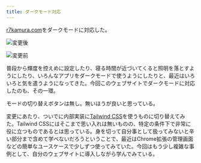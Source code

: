```yaml
---
title: ダークモード対応
---
```

[r7kamura.com](https://r7kamura.com/)をダークモードに対応した。

![](https://lh6.googleusercontent.com/c068UfNXaP-kN303E3hc6KqkWpuKC1wWkKCYsU6cBr0OWBeTr_LEWpjO2FMxm3vHzbPiImO59kcxoeiYM2QaoggYi645xBCwlBWAbEfb7XBv6QtZAR_Bz_cJLf58X8yGu2NKLLqtY3abwOMs2sWB7aiT67bMchz0OfypeRPGTVQ73mmMx3w8hO95 "変更後")

![](https://lh5.googleusercontent.com/P2dHQxdRDSxI-EScOB1YWyjJY7QDo8RfAdDi4TMrt-IkZq5oAnMa1QI74iNlnkjmOjBDcAhdOOzjYF-WMygqIjAJ2FUE8EX9wngwI-xhpPU9EWmh8-3iGeeWFp2MYHHU2EOqiuTEIsJY8TVKwQivSw0RPzKeGgHUc1nQppjacsRt0YyCyHc37cyn "変更前")

普段から輝度を控えめに設定したり、寝る時間が近づいてくると照明を落とすようにしたり、いろんなアプリをダークモードで使うようにしたりと、最近はいろいろと気を遣うようになってきた。今回このウェブサイトでダークモードに対応したのも、その一環。

モードの切り替えボタンは無し。無いほうが良いと思っている。

変更にあたり、ついでに内部実装に[Tailwind CSS](https://tailwindcss.com/)を使うものに切り替えてみた。Tailwind CSSにはそこまで思い入れは無いものの、特定の条件下で非常に役に立つものであるとは思っている。身を切って自分事として扱ってみないと辛い部分まで含めて学べないだろうということで、最近はChrome拡張の管理画面などの簡単なユースケースで少しずつ使ってみていた。今回はもう少し複雑な事例として、自分のウェブサイトに導入しながら学んでみている。

